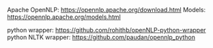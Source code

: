 Apache OpenNLP: https://opennlp.apache.org/download.html
Models: https://opennlp.apache.org/models.html

python wrapper: https://github.com/rohithb/openNLP-python-wrapper
python NLTK wrapper: https://github.com/paudan/opennlp_python